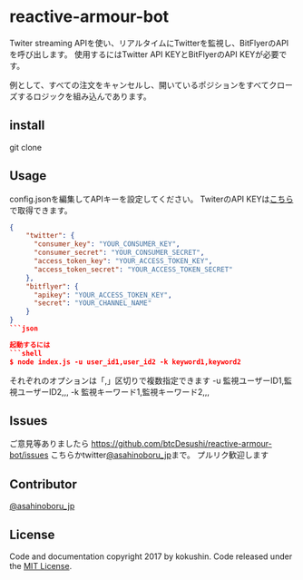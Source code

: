 # reactive-armour-bot

Twiter streaming APIを使い、リアルタイムにTwitterを監視し、BitFlyerのAPIを呼び出します。
使用するにはTwitter API KEYとBitFlyerのAPI KEYが必要です。

例として、すべての注文をキャンセルし、開いているポジションをすべてクローズするロジックを組み込んであります。

## install

git clone

## Usage

config.jsonを編集してAPIキーを設定してください。
TwiterのAPI KEYは[こちら](https://apps.twitter.com/)で取得できます。
```json
{
    "twitter": {
      "consumer_key": "YOUR_CONSUMER_KEY",
      "consumer_secret": "YOUR_CONSUMER_SECRET",
      "access_token_key": "YOUR_ACCESS_TOKEN_KEY",
      "access_token_secret": "YOUR_ACCESS_TOKEN_SECRET"
    },
    "bitflyer": {
      "apikey": "YOUR_ACCESS_TOKEN_KEY",
      "secret": "YOUR_CHANNEL_NAME"
    }
}
```json

起動するには
```shell
$ node index.js -u user_id1,user_id2 -k keyword1,keyword2
```
それぞれのオプションは「,」区切りで複数指定できます
-u 監視ユーザーID1,監視ユーザーID2,,,
-k 監視キーワード1,監視キーワード2,,,

## Issues

ご意見等ありましたら
https://github.com/btcDesushi/reactive-armour-bot/issues
こちらかtwitter[@asahinoboru_jp](https://twitter.com/asahinoboru_jp)まで。
プルリク歓迎します

## Contributor
[@asahinoboru_jp](https://twitter.com/asahinoboru_jp)

## License
Code and documentation copyright 2017 by kokushin. Code released under the [MIT License](https://github.com/kokushin/node-twatch/blob/master/LICENSE).
